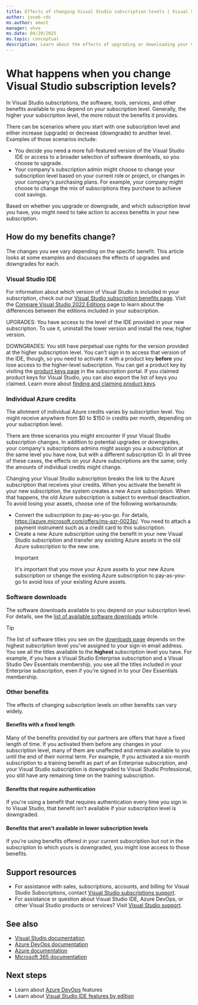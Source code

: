 ```yaml
---
title: Effects of changing Visual Studio subscription levels | Visual Studio Marketplace
author: joseb-rdc
ms.author: amast
manager: shve
ms.date: 04/29/2025
ms.topic: conceptual
description: Learn about the effects of upgrading or downloading your Visual Studio subscription level.
---
```


# What happens when you change Visual Studio subscription levels?

In Visual Studio subscriptions, the software, tools, services, and other benefits available to you depend on your subscription level. Generally, the higher your subscription level, the more robust the benefits it provides. 

There can be scenarios where you start with one subscription level and either increase (upgrade) or decrease (downgrade) to another level. Examples of those scenarios include:
+ You decide you need a more full-featured version of the Visual Studio IDE or access to a broader selection of software downloads, so you choose to upgrade. 
+ Your company's subscription admin might choose to change your subscription level based on your current role or project, or changes in your company's purchasing plans. For example, your company might choose to change the mix of subscriptions they purchase to achieve cost savings. 

Based on whether you upgrade or downgrade, and which subscription level you have, you might need to take action to access benefits in your new subscription.

## How do my benefits change?

The changes you see vary depending on the specific benefit. This article looks at some examples and discusses the effects of upgrades and downgrades for each.

### Visual Studio IDE

For information about which version of Visual Studio is included in your subscription, check out our [Visual Studio subscription benefits page](https://visualstudio.microsoft.com/vs/benefits/). Visit the [Compare Visual Studio 2022 Editions](https://visualstudio.microsoft.com/vs/compare/) page to learn about the differences between the editions included in your subscription.
 
UPGRADES: You have access to the level of the IDE provided in your new subscription. To use it, uninstall the lower version and install the new, higher version. 

DOWNGRADES: You still have perpetual use rights for the version provided at the higher subscription level. You can't sign in to access that version of the IDE, though, so you need to activate it with a product key **before** you lose access to the higher-level subscription. You can get a product key by visiting the [product keys page](https://my.visualstudio.com/productkeys) in the subscription portal. If you claimed product keys for Visual Studio, you can also export the list of keys you claimed. Learn more about [finding and claiming product keys](find-keys.md).

### Individual Azure credits

The allotment of individual Azure credits varies by subscription level. You might receive anywhere from $0 to $150 in credits per month, depending on your subscription level. 

There are three scenarios you might encounter if your Visual Studio subscription changes. In addition to potential upgrades or downgrades, your company's subscriptions admins might assign you a subscription at the same level you have now, but with a different subscription ID. In all three of these cases, the effects on your Azure subscriptions are the same; only the amounts of individual credits might change. 

Changing your Visual Studio subscription breaks the link to the Azure subscription that receives your credits. When you activate the benefit in your new subscription, the system creates a new Azure subscription. When that happens, the old Azure subscription is subject to eventual deactivation. To avoid losing your assets, choose one of the following workarounds:
+ Convert the subscription to pay-as-you-go. For details, https://azure.microsoft.com/offers/ms-azr-0023p/. You need to attach a payment instrument such as a credit card to this subscription. 
+ Create a new Azure subscription using the benefit in your new Visual Studio subscription and transfer any existing Azure assets in the old Azure subscription to the new one. 
  > [!IMPORTANT]
  > It's important that you move your Azure assets to your new Azure subscription or change the existing Azure subscription to pay-as-you-go to avoid loss of your existing Azure assets. 
 
### Software downloads

The software downloads available to you depend on your subscription level. For details, see the [list of available software downloads](software-download-list.md) article. 

  > [!TIP] 
  > The list of software titles you see on the [downloads page](https://my.visualstudio.com/downloads) depends on the highest subscription level you've assigned to your sign-in email address. You see all the titles available to the **highest** subscription level you have. For example, if you have a Visual Studio Enterprise subscription and a Visual Studio Dev Essentials membership, you see all the titles included in your Enterprise subscription, even if you're signed in to your Dev Essentials membership. 

### Other benefits 

The effects of changing subscription levels on other benefits can vary widely. 

#### Benefits with a fixed length

Many of the benefits provided by our partners are offers that have a fixed length of time. If you activated them before any changes in your subscription level, many of them are unaffected and remain available to you until the end of their normal term. For example, if you activated a six-month subscription to a training benefit as part of an Enterprise subscription, and your Visual Studio subscription is downgraded to Visual Studio Professional, you still have any remaining time on the training subscription. 

#### Benefits that require authentication

If you're using a benefit that requires authentication every time you sign in to Visual Studio, that benefit isn't available if your subscription level is downgraded. 

#### Benefits that aren't available in lower subscription levels

If you're using benefits offered in your current subscription but not in the subscription to which yours is downgraded, you might lose access to those benefits. 

## Support resources

+ For assistance with sales, subscriptions, accounts, and billing for Visual Studio Subscriptions, contact [Visual Studio subscriptions support](https://my.visualstudio.com/gethelp).
+ For assistance or question about Visual Studio IDE, Azure DevOps, or other Visual Studio products or services? Visit [Visual Studio support](https://visualstudio.microsoft.com/support/).

## See also

+ [Visual Studio documentation](/visualstudio/)
+ [Azure DevOps documentation](/azure/devops/)
+ [Azure documentation](/azure/)
+ [Microsoft 365 documentation](/microsoft-365/)

## Next steps

+ Learn about [Azure DevOps](https://azure.microsoft.com/services/devops/) features
+ Learn about [Visual Studio IDE features by edition](https://visualstudio.microsoft.com/vs/compare/)
